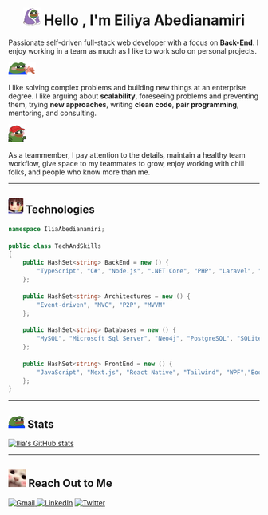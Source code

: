 
<h1 align="center"><img src="assets/blanketJam.webp" width="35"> Hello , I'm E<b>ili</b>y<b>a</b> Abedianamiri</h1>

Passionate self-driven full-stack web developer with a focus on **Back-End**. I enjoy working in a team as much as I like to work solo on personal projects. 

<img src="assets/peepoBlushGlizzy.webp" height="25">

I like solving complex problems and building new things at an enterprise degree. I like arguing about **scalability**, foreseeing problems and preventing them, trying **new approaches**, writing **clean code**, **pair programming**, mentoring, and consulting. 

<img src="assets/blushHug.webp" height="36">

As a teammember, I pay attention to the details, maintain a healthy team workflow, give space to my teammates to grow, enjoy working with chill folks, and people who know more than me.

---

## <img src="assets/NOTED.webp" height="30"> Technologies

```c#
namespace IliaAbedianamiri;

public class TechAndSkills
{
    public HashSet<string> BackEnd = new () {
        "TypeScript", "C#", "Node.js", ".NET Core", "PHP", "Laravel", "Flask", "Python"
    };

    public HashSet<string> Architectures = new () {
        "Event-driven", "MVC", "P2P", "MVVM"
    };

    public HashSet<string> Databases = new () {
        "MySQL", "Microsoft Sql Server", "Neo4j", "PostgreSQL", "SQLite", "Redis", "MongoDB"
    };

    public HashSet<string> FrontEnd = new () {
        "JavaScript", "Next.js", "React Native", "Tailwind", "WPF","Bootstrap", "HTML", "CSS"
    };
}
```

---
## <img src="assets/peeposalute.gif" height="25"> Stats

[![Ilia's GitHub stats](https://iliaamiri-github-readme-stats.vercel.app/api?username=iliaamiri&count_private=true&hide=issues,contribs&theme=tokyonight#gh-dark-mode-only)](https://github.com/iliaamiri/github-readme-stats)

---
## <img src="assets/catBlush.webp" height="35"> Reach Out to Me

<a href="mailto:iliaabedianamiri@gmail.com">![Gmail](https://img.shields.io/badge/Gmail-D14836?style=for-the-badge&logo=gmail&logoColor=white)
</a>
<a href="https://www.linkedin.com/in/eiliya-abedianamiri/">![LinkedIn](https://img.shields.io/badge/linkedin-%230077B5.svg?style=for-the-badge&logo=linkedin&logoColor=white)</a>
<a href="https://twitter.com/iliaaamiri">![Twitter](https://img.shields.io/badge/Twitter-%231DA1F2.svg?style=for-the-badge&logo=Twitter&logoColor=white)</a>

<!-- ![Instagram](https://img.shields.io/badge/Instagram-%23E4405F.svg?style=for-the-badge&logo=Instagram&logoColor=white) -->